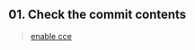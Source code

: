 ## 01. Check the commit contents
> [enable cce](https://github.com/PaaS-TA/bosh-PaaS-TA/commit/6c5952142050e24be38fffc47f936dc52854c064)